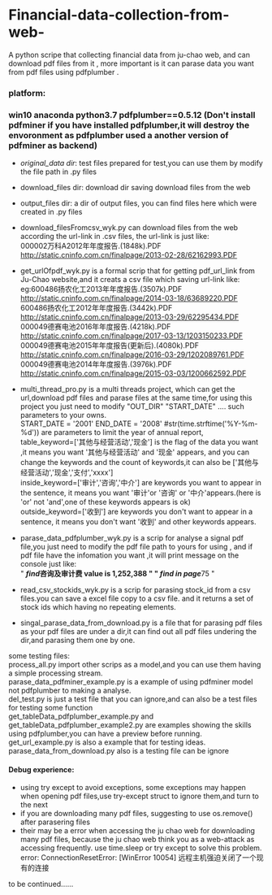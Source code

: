 # Financial-data-collection-from-web-
A python scripe that collecting financial data from ju-chao web, and can download pdf files from it , more important is it can parase data you want from pdf files using pdfplumber .

### platform:  
### win10 anaconda python3.7 pdfplumber==0.5.12 (Don't install pdfminer if you have installed pdfplumber,it will destroy the envoronment as pdfplumber used a another version of pdfminer as backend)

* *original_data dir*: test files prepared for test,you can use them by modify the file path in .py files

* download_files dir: download dir saving download files from the web

* output_files dir: a dir of output files, you can find files here which were created in .py files

* download_filesFromcsv_wyk.py can download files from the web according the url-link in .csv files, the  url-link is just like:  
000002万科A2012年年度报告.(1848k).PDF	http://static.cninfo.com.cn/finalpage/2013-02-28/62162993.PDF

* get_urlOfpdf_wyk.py is a formal scrip that for getting pdf_url_link from Ju-Chao website,and it creats a csv file which saving url-link like:   
eg:600486扬农化工2013年年度报告.(3507k).PDF	http://static.cninfo.com.cn/finalpage/2014-03-18/63689220.PDF  
600486扬农化工2012年年度报告.(3442k).PDF	http://static.cninfo.com.cn/finalpage/2013-03-29/62295434.PDF  
000049德赛电池2016年年度报告.(4218k).PDF	http://static.cninfo.com.cn/finalpage/2017-03-13/1203150233.PDF  
000049德赛电池2015年年度报告(更新后).(4080k).PDF	http://static.cninfo.com.cn/finalpage/2016-03-29/1202089761.PDF  
000049德赛电池2014年年度报告.(3976k).PDF	http://static.cninfo.com.cn/finalpage/2015-03-03/1200662592.PDF  

* multi_thread_pro.py is a multi threads project, which can get the url,download pdf files and parase files at the same time,for using this project you just need to modify "OUT_DIR" "START_DATE" .... such parameters to your owns.  
START_DATE = '2001'  END_DATE = '2008'  #str(time.strftime('%Y-%m-%d')) are parameters to limit the year of annual report,  
table_keyword=['其他与经营活动','现金'] is the flag of the data you want ,it means you want '其他与经营活动' and '现金' appears, and you can change the keywords and the count of keywords,it can also be ['其他与经营活动','现金','支付','xxxx']   
inside_keyword=['审计','咨询','中介']  are keywords you want to appear in the sentence, it means you want '审计'or '咨询' or '中介'appears.(here is 'or'  not 'and',one of these keywords appears is ok)  
outside_keyword=['收到']  are keywords you don't want to appear in a sentence, it means you don't want '收到' and other keywords appears.  

* parase_data_pdfplumber_wyk.py is a scrip for analyse a signal pdf file,you just need to modify the pdf file path to yours for using , and if pdf file have the infomation you want ,it will print message on the console just like:   
" *************find*******************咨询及审计费 value is 1,252,388 "
" *************find in page*******************75 "  

* read_csv_stockids_wyk.py is a scrip for parasing stock_id from a csv files.you can save a excel file copy to a csv file. and it returns a set of stock ids which having no repeating elements.  

* singal_parase_data_from_download.py is a file that for parasing pdf files as your pdf files are under a dir,it can find out all pdf files undering the dir,and parasing them one by one.  

some testing files:  
process_all.py import other scrips as a model,and you can use them having a simple processing stream.  
parase_data_pdfminer_example.py is a example of using pdfminer model not pdfplumber to making a analyse.  
del_test.py is just a test file that you can ignore,and can also be a test files for testing some function  
get_tableData_pdfplumber_example.py and get_tableData_pdfplumber_example2.py are examples showing the skills using pdfplumber,you can have a preview before running.   
get_url_example.py is also a example that for testing ideas.  
parase_data_from_download.py also is a testing file can be ignore  


#### Debug experience:
* using try except to avoid exceptions, some exceptions may happen when opening pdf files,use try-except struct to ignore them,and turn to the next  
* if you are downloading many pdf files, suggesting to use os.remove() after parasering files  
* their may be a error when accessing the ju chao web for downloading many pdf files, because the ju chao web think you as a web-attack as accessing frequently. use time.sleep or try except to solve this problem.  error: ConnectionResetError: [WinError 10054] 远程主机强迫关闭了一个现有的连接  

to be continued......
